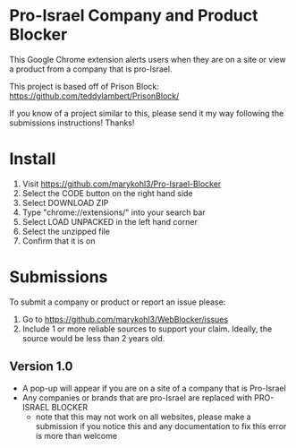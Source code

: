 # Pro-Israel Company and Product Blocker
This Google Chrome extension alerts users when they are on a site or view a product
from a company that is pro-Israel.

This project is based off of Prison Block: https://github.com/teddylambert/PrisonBlock/

If you know of a project similar to this, please send it my way following
the submissions instructions! Thanks!

# Install
1) Visit https://github.com/marykohl3/Pro-Israel-Blocker
2) Select the CODE button on the right hand side
3) Select DOWNLOAD ZIP
4) Type "chrome://extensions/" into your search bar
5) Select LOAD UNPACKED in the left hand corner
6) Select the unzipped file
7) Confirm that it is on

# Submissions
To submit a company or product or report an issue please:
1) Go to https://github.com/marykohl3/WebBlocker/issues
2) Include 1 or more reliable sources to support your claim. Ideally, the source
would be less than 2 years old.

## Version 1.0
- A pop-up will appear if you are on a site of a company that is Pro-Israel
- Any companies or brands that are pro-Israel are replaced with PRO-ISRAEL BLOCKER  
  * note that this may not work on all websites, please make a submission if you
    notice this and any documentation to fix this error is more than welcome
